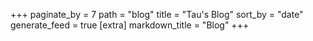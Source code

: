 +++
paginate_by = 7
path = "blog"
title = "Tau's Blog"
sort_by = "date"
generate_feed = true
[extra]
markdown_title = "Blog"
+++
